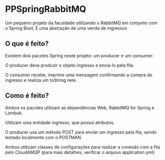 # PPSpringRabbitMQ
Um pequeno projeto da faculdade utilizando o RabbitMQ em conjunto com o Spring Boot. É uma abstração de uma venda de ingressos

## O que é feito?
Existem dois pacotes Spring neste projeto: um producer e um consumer.

O producer deve produzir o objeto ingresso e envia-lo pela fila.

O consumer recebe, imprime uma mensagem confirmando a compra do ingresso e realiza um toString nele.

## Como é feito?

Ambos os pacotes utilizam as dependências Web, RabbitMQ for Spring e Lombok.

Utilizam uma entidade ingresso, que possui atributos.

O producer usa um método POST para enviar um ingresso pela fila, sendo testado localmente com o POSTMAN.

Ambos utilizam classes de configurações para realizar a conexão com a fila pelo CloudAMQP (para mais detalhes, verificar o arquivo application.yml)
